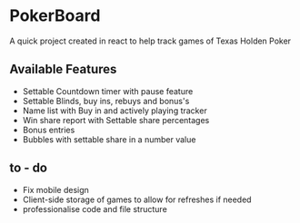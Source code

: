 # PokerBoard

A quick project created in react to help track games of Texas Holden Poker

## Available Features

- Settable Countdown timer with pause feature
- Settable Blinds, buy ins, rebuys and bonus's
- Name list with Buy in and actively playing tracker
- Win share report with Settable share percentages
- Bonus entries
- Bubbles with settable share in a number value

## to - do

- Fix mobile design
- Client-side storage of games to allow for refreshes if needed
- professionalise code and file structure
